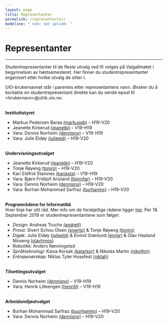 ```yaml
---
layout: page
title: Representanter
permalink: /representanter/
modeline: " vim: set spl=nb: "
---
```


# Representanter

---

Studentrepresentanter til de fleste utvalg ved Ifi velges på Valgallmøtet
i begynnelsen av høstsemesteret. Her finner du studentrepresentanter organisert
etter hvilke utvalg de sitter i.

UiO-brukernavnet står i parentes etter representantens navn. Ønsker du
å kontakte en studentrepresentant direkte kan du sende epost til
\<brukernavn\>@ulrik.uio.no.
<br><br>

**Instituttstyret**
* Markus Pedersen Baraa [(markuspb)](mailto:markuspb@ulrik.uio.no) – H19-V20
* Jeanette Kirkerud [(jeanetki)](mailto:jeanetki@ulrik.uio.no) – V19-H19
* Vara: Dennis Norheim [(dennisno)](mailto:dennisno@ulrik.uio.no) – V19-H19
* Vara: Julie Eldøy [(julieeld)](mailto:julieeld@ulrik.uio.no) – H19-V20
<br><br>

**Undervisningsutvalget**
* Jeanette Kirkerud [(jeanetki)](mailto:jeanetki@ulrik.uio.no) – H19-V20
* Tonje Røyeng [(tonjro)](mailto:tonjro@ulrik.uio.no) – H19-V20
* Kari Eldfrid Stamnes [(kariesta)](mailto:kariesta@ulrik.uio.no) – V19-H19
* Vara: Bjørn Fridtjof Arisland [(bjornfar)](mailto:bjornfar@ulrik.uio.no) – H19-V20
* Vara: Dennis Norheim [(dennisno)](mailto:dennisno@ulrik.uio.no) – H19-V20
* Vara: Burhan Mohammad Sarfraz [(burhanms)](mailto:burhanms@ulrik.uio.no) – H19-V20
<br><br>

**Programrådene for Informatikk**<br>
Hver linje har sitt råd. Mer info om de forskjellige rådene ligger [her](https://www.mn.uio.no/ifi/om/organisasjon/andreutvalg/programradet/). Per 18. September 2019 er studentrepresentantene som følger:
* *Design:* Andreas Truchs [(andrelt)](mailto:andrelt@ulrik.uio.no)
* *Prosa:* Sivert Schou Olsen [(siverto)](mailto:siverto@ulrik.uio.no) & Tonje Røyeng [(tonjro)](mailto:tonjro@ulrik.uio.no)
* *Digøk:* Julie Eldøy [(julieeld)](mailto:julieeld@ulrik.uio.no) & Eivind Grønlund [(eivigr)](mailto:eivigr@ulrik.uio.no) & Olav Haaland Moseng [(olavhmos)](mailto:olavhmos@ulrik.uio.no)
* *Robotikk:* Anders Rønningstad
* *Språkteknologi:* Kaisa Korsak [(katarkor)](mailto:katarkor@ulrik.uio.no) & Nikolas Martin [(nikolhm)](mailto:nikolhm@ulrik.uio.no)
* *Entrepenørskap:* Niklas Tyler Husefest [(niklah)](mailto:niklah@ulrik.uio.no)
<br><br>

**Tilsettingsutvalget**
* Dennis Norheim [(dennisno)](mailto:dennisno@ulrik.uio.no)  – V19-H19
* Vara: Henrik Lilleengen [(henrilil)](mailto:henrilil@ulrik.uio.no) – V19-H19
<br><br>

**Arbeidsmiljøutvalget**
* Burhan Mohammad Sarfraz [(buurhanms)](mailto:burhanms@ulrik.uio.no) – H19-V20
* Vara: Dennis Norheim [(dennisno)](mailto:dennisno@ulrik.uio.no) – H19-V20
